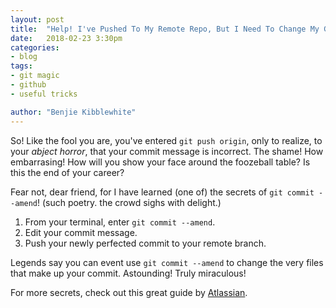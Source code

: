 ```yaml
---
layout: post
title:  "Help! I've Pushed To My Remote Repo, But I Need To Change My Git Commit Message!"
date:   2018-02-23 3:30pm
categories:
- blog
tags:
- git magic
- github
- useful tricks

author: "Benjie Kibblewhite"
---
```


So! Like the fool you are, you've entered `git push origin`, only to realize, to your *abject horror*, that your commit message is incorrect. The shame! How embarrasing! How will you show your face around the foozeball table? Is this the end of your career? 

Fear not, dear friend, for I have learned (one of) the secrets of `git commit --amend`! (such poetry. the crowd sighs with delight.) 

1. From your terminal, enter `git commit --amend`. 
2. Edit your commit message. 
3. Push your newly perfected commit to your remote branch. 

Legends say you can event use `git commit --amend` to change the very files that make up your commit. Astounding! Truly miraculous! 

For more secrets, check out this great guide by [Atlassian](https://www.atlassian.com/git/tutorials/rewriting-history).
